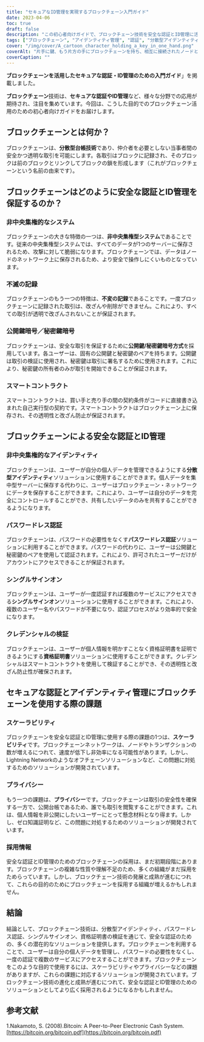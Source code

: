 ```yaml
---
title: "セキュアなID管理を実現するブロックチェーン入門ガイド"
date: 2023-04-06
toc: true
draft: false
description: "この初心者向けガイドで、ブロックチェーン技術を安全な認証とID管理に活用する方法を学びましょう。"
tags: ["ブロックチェーン", "アイデンティティ管理", "認証", "分散型アイデンティティ", "パスワードレス認証", "スマートコントラクト", "公開鍵暗号", "秘密鍵暗号法", "ふえきレコード", "分散型システム", "シングルサインオン", "信任状確認", "スケーラビリティ", "プライバシー", "採用", "デジタルアイデンティティー", "分散型台帳技術", "サイバーセキュリティ", "データプライバシー", "技術"]
cover: "/img/cover/A_cartoon_character_holding_a_key_in_one_hand.png"
coverAlt: "片手に鍵、もう片方の手にブロックチェーンを持ち、相互に接続されたノードとブロックのネットワークに囲まれた漫画のキャラクターです。"
coverCaption: ""
---
```


**ブロックチェーンを活用したセキュアな認証・ID管理のための入門ガイド**」を掲載しました。

**ブロックチェーン**技術は、**セキュアな認証やID管理**など、様々な分野での応用が期待され、注目を集めています。今回は、こうした目的でのブロックチェーン活用のための初心者向けガイドをお届けします。

## ブロックチェーンとは何か？

ブロックチェーンは、**分散型台帳技術**であり、仲介者を必要としない当事者間の安全かつ透明な取引を可能にします。各取引はブロックに記録され、そのブロックは前のブロックとリンクしてブロックの鎖を形成します（これがブロックチェーンという名前の由来です）。

## ブロックチェーンはどのように安全な認証とID管理を保証するのか？

### 非中央集権的なシステム

ブロックチェーンの大きな特徴の一つは、**非中央集権型システム**であることです。従来の中央集権型システムでは、すべてのデータが1つのサーバーに保存されるため、攻撃に対して脆弱になります。ブロックチェーンでは、データはノードのネットワーク上に保存されるため、より安全で操作しにくいものとなっています。

### 不滅の記録

ブロックチェーンのもう一つの特徴は、**不変の記録**であることです。一度ブロックチェーンに記録された取引は、改ざんや削除ができません。これにより、すべての取引が透明で改ざんされないことが保証されます。

### 公開鍵暗号／秘密鍵暗号

ブロックチェーンは、安全な取引を保証するために**公開鍵/秘密鍵暗号方式**を採用しています。各ユーザーは、固有の公開鍵と秘密鍵のペアを持ちます。公開鍵は取引の検証に使用され、秘密鍵は取引に署名するために使用されます。これにより、秘密鍵の所有者のみが取引を開始できることが保証されます。

### スマートコントラクト

スマートコントラクトは、買い手と売り手の間の契約条件がコードに直接書き込まれた自己実行型の契約です。スマートコントラクトはブロックチェーン上に保存され、その透明性と改ざん防止が保証されます。

## ブロックチェーンによる安全な認証とID管理

### 非中央集権的なアイデンティティ

ブロックチェーンは、ユーザーが自分の個人データを管理できるようにする**分散型アイデンティティ**ソリューションに使用することができます。個人データを集中型サーバーに保存する代わりに、ユーザーはブロックチェーン・ネットワークにデータを保存することができます。これにより、ユーザーは自分のデータを完全にコントロールすることができ、共有したいデータのみを共有することができるようになります。

### パスワードレス認証

ブロックチェーンは、パスワードの必要性をなくす**パスワードレス認証**ソリューションに利用することができます。パスワードの代わりに、ユーザーは公開鍵と秘密鍵のペアを使用して認証されます。これにより、許可されたユーザーだけがアカウントにアクセスできることが保証されます。

### シングルサインオン

ブロックチェーンは、ユーザーが一度認証すれば複数のサービスにアクセスできる**シングルサインオン**ソリューションに使用することができます。これにより、複数のユーザー名やパスワードが不要になり、認証プロセスがより効率的で安全になります。

### クレデンシャルの検証

ブロックチェーンは、ユーザーが個人情報を明かすことなく資格証明書を証明できるようにする**資格証明書**ソリューションに使用することができます。クレデンシャルはスマートコントラクトを使用して検証することができ、その透明性と改ざん防止性が確保されます。

## セキュアな認証とアイデンティティ管理にブロックチェーンを使用する際の課題

### スケーラビリティ

ブロックチェーンを安全な認証とID管理に使用する際の課題の1つは、**スケーラビリティ**です。ブロックチェーンネットワークは、ノードやトランザクションの数が増えるにつれて、速度が低下し非効率になる可能性があります。しかし、Lightning Networkのようなオフチェーンソリューションなど、この問題に対処するためのソリューションが開発されています。

### プライバシー

もう一つの課題は、**プライバシー**です。ブロックチェーンは取引の安全性を確保する一方で、公開台帳であるため、誰でも取引を閲覧することができます。これは、個人情報を非公開にしたいユーザーにとって懸念材料となり得ます。しかし、ゼロ知識証明など、この問題に対処するためのソリューションが開発されています。

### 採用情報

安全な認証とID管理のためのブロックチェーンの採用は、まだ初期段階にあります。ブロックチェーンの複雑な性質や理解不足のため、多くの組織がまだ採用をためらっています。しかし、ブロックチェーン技術の発展と成熟が進むにつれて、これらの目的のためにブロックチェーンを採用する組織が増えるかもしれません。

## 結論
結論として、ブロックチェーン技術は、分散型アイデンティティ、パスワードレス認証、シングルサインオン、資格証明書の検証を通じて、安全な認証のための、多くの潜在的なソリューションを提供します。ブロックチェーンを利用することで、ユーザーは自分の個人データを管理し、パスワードの必要性をなくし、一度の認証で複数のサービスにアクセスすることができます。ブロックチェーンをこのような目的で使用するには、スケーラビリティやプライバシーなどの課題がありますが、これらの課題に対応するソリューションが開発されています。ブロックチェーン技術の進化と成熟が進むにつれて、安全な認証とID管理のためのソリューションとしてより広く採用されるようになるかもしれません。

## 参考文献
1.Nakamoto, S. (2008).Bitcoin: A Peer-to-Peer Electronic Cash System. [https://bitcoin.org/bitcoin.pdf](https://bitcoin.org/bitcoin.pdf)

